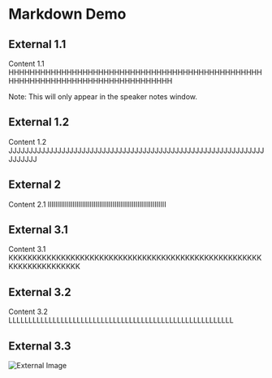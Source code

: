 # Markdown Demo

## External 1.1

Content 1.1 HHHHHHHHHHHHHHHHHHHHHHHHHHHHHHHHHHHHHHHHHHHHHHHHHHHHHHHHHHHHHHHHHHHHHHHHHHHHHHH

Note: This will only appear in the speaker notes window.


## External 1.2

Content 1.2 JJJJJJJJJJJJJJJJJJJJJJJJJJJJJJJJJJJJJJJJJJJJJJJJJJJJJJJJJJJJJJJJJJJJJJ



## External 2

Content 2.1 IIIIIIIIIIIIIIIIIIIIIIIIIIIIIIIIIIIIIIIIIIIIIIIIIIIIIIIIIIIIII



## External 3.1

Content 3.1 KKKKKKKKKKKKKKKKKKKKKKKKKKKKKKKKKKKKKKKKKKKKKKKKKKKKKKKKKKKKKKKKKKKK


## External 3.2

Content 3.2 LLLLLLLLLLLLLLLLLLLLLLLLLLLLLLLLLLLLLLLLLLLLLLLLLLLLLLLL


## External 3.3

![External Image](https://s3.amazonaws.com/static.slid.es/logo/v2/slides-symbol-512x512.png)
